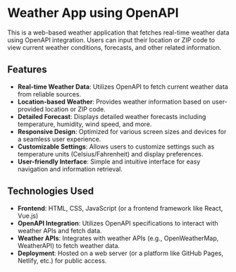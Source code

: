 # Weather App using OpenAPI

This is a web-based weather application that fetches real-time weather data using OpenAPI integration. Users can input their location or ZIP code to view current weather conditions, forecasts, and other related information.

## Features

- **Real-time Weather Data**: Utilizes OpenAPI to fetch current weather data from reliable sources.
- **Location-based Weather**: Provides weather information based on user-provided location or ZIP code.
- **Detailed Forecast**: Displays detailed weather forecasts including temperature, humidity, wind speed, and more.
- **Responsive Design**: Optimized for various screen sizes and devices for a seamless user experience.
- **Customizable Settings**: Allows users to customize settings such as temperature units (Celsius/Fahrenheit) and display preferences.
- **User-friendly Interface**: Simple and intuitive interface for easy navigation and information retrieval.

## Technologies Used

- **Frontend**: HTML, CSS, JavaScript (or a frontend framework like React, Vue.js)
- **OpenAPI Integration**: Utilizes OpenAPI specifications to interact with weather APIs and fetch data.
- **Weather APIs**: Integrates with weather APIs (e.g., OpenWeatherMap, WeatherAPI) to fetch weather data.
- **Deployment**: Hosted on a web server (or a platform like GitHub Pages, Netlify, etc.) for public access.
